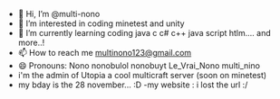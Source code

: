 - 👋 Hi, I’m @multi-nono
- 👀 I’m interested in coding minetest and unity
- 🌱 I’m currently learning coding java c c# c++ java script htlm.... and more..!
- 📫 How to reach me multinono123@gmail.com
- 😄 Pronouns: Nono nonobulol nonobuyt Le_Vrai_Nono multi_nino
-  i'm the admin of Utopia a cool multicraft server (soon on minetest)
- my bday is the 28 november... :D
-my website : i lost the url :/
<!---
multi-nono/multi-nono is a ✨ special ✨ repository because its `README.md` (this file) appears on your GitHub profile.
You can click the Preview link to take a look at your changes.
--->
